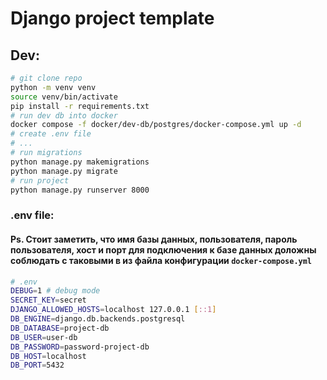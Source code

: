 # Django project template
## Dev:
```bash
# git clone repo
python -m venv venv
source venv/bin/activate
pip install -r requirements.txt
# run dev db into docker
docker compose -f docker/dev-db/postgres/docker-compose.yml up -d
# create .env file
# ...
# run migrations
python manage.py makemigrations
python manage.py migrate
# run project
python manage.py runserver 8000 
```
### .env file:
#### Ps. Стоит заметить, что имя базы данных, пользователя, пароль пользователя, хост и порт для подключения к базе данных доложны соблюдать с таковыми в из файла конфигурации `docker-compose.yml`
```bash
# .env
DEBUG=1 # debug mode
SECRET_KEY=secret
DJANGO_ALLOWED_HOSTS=localhost 127.0.0.1 [::1]
DB_ENGINE=django.db.backends.postgresql
DB_DATABASE=project-db
DB_USER=user-db
DB_PASSWORD=password-project-db
DB_HOST=localhost
DB_PORT=5432
```